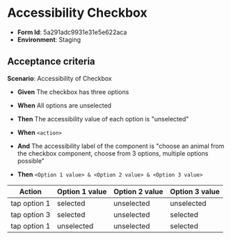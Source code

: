 # Accessibility Checkbox

- **Form Id**: 5a291adc9931e31e5e622aca
- **Environment**: Staging

## Acceptance criteria

**Scenario**: Accessibility of Checkbox

* **Given** The checkbox has three options
* **When** All options are unselected
* **Then** The accessibility value of each option is "unselected"


* **When** `<action>`
* **And** The accessibility label of the component is "choose an animal from the checkbox component, choose from 3 options, multiple options possible"
* **Then** `<Option 1 value> & <Option 2 value> & <Option 3 value>`



|Action             |Option 1 value  |Option 2 value |Option 3 value |
|-------------------|----------------|---------------|---------------|
|tap option 1 		|selected	 	 |unselected 	 |unselected 	 |
|tap option 3 		|selected	 	 |unselected 	 |selected 	 	 |
|tap option 1 		|unselected	 	 |unselected 	 |selected 	 	 |
